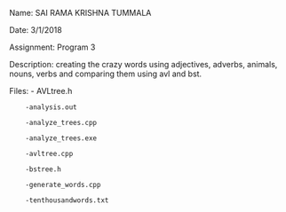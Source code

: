 Name: SAI RAMA KRISHNA TUMMALA

Date: 3/1/2018

Assignment: Program 3

Description: creating the crazy words using adjectives, adverbs, animals, nouns, verbs and comparing them using avl and bst.

Files: - AVLtree.h

        -analysis.out

        -analyze_trees.cpp
         
        -analyze_trees.exe
         
        -avltree.cpp
         
        -bstree.h
         
        -generate_words.cpp
         
        -tenthousandwords.txt
